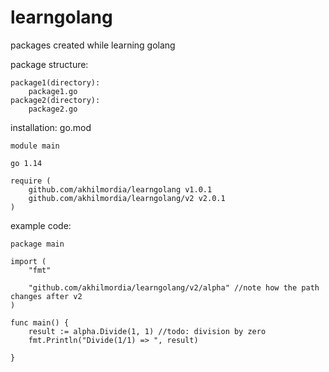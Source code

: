 # learngolang
packages created while learning golang

package structure:
```
package1(directory):
	package1.go
package2(directory):
	package2.go
```

installation: go.mod
```
module main

go 1.14

require (
	github.com/akhilmordia/learngolang v1.0.1
	github.com/akhilmordia/learngolang/v2 v2.0.1
)
```
example code:
```golang
package main

import (
	"fmt"

	"github.com/akhilmordia/learngolang/v2/alpha" //note how the path changes after v2
)

func main() {
	result := alpha.Divide(1, 1) //todo: division by zero
	fmt.Println("Divide(1/1) => ", result)

}
```
